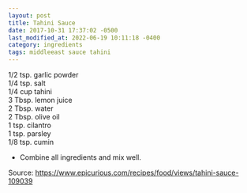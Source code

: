```yaml
---
layout: post
title: Tahini Sauce
date: 2017-10-31 17:37:02 -0500
last_modified_at: 2022-06-19 10:11:18 -0400
category: ingredients
tags: middleeast sauce tahini
---
```

1/2 tsp. garlic powder  
1/4 tsp. salt  
1/4 cup tahini  
3 Tbsp. lemon juice  
2 Tbsp. water  
2 Tbsp. olive oil  
1 tsp. cilantro  
1 tsp. parsley  
1/8 tsp. cumin  

  * Combine all ingredients and mix well.

Source: <https://www.epicurious.com/recipes/food/views/tahini-sauce-109039>
